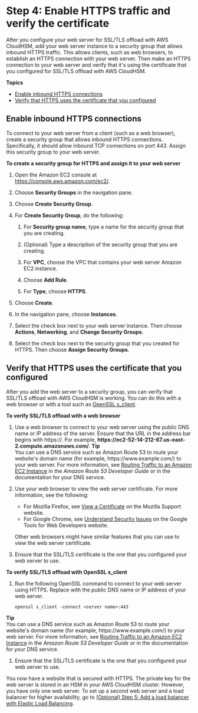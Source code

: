 # Step 4: Enable HTTPS traffic and verify the certificate<a name="ssl-offload-enable-traffic-and-verify-certificate-windows"></a>

After you configure your web server for SSL/TLS offload with AWS CloudHSM, add your web server instance to a security group that allows inbound HTTPS traffic\. This allows clients, such as web browsers, to establish an HTTPS connection with your web server\. Then make an HTTPS connection to your web server and verify that it's using the certificate that you configured for SSL/TLS offload with AWS CloudHSM\.

**Topics**
+ [Enable inbound HTTPS connections](#ssl-offload-add-security-group-windows)
+ [Verify that HTTPS uses the certificate that you configured](#ssl-offload-verify-https-connection-windows)

## Enable inbound HTTPS connections<a name="ssl-offload-add-security-group-windows"></a>

To connect to your web server from a client \(such as a web browser\), create a security group that allows inbound HTTPS connections\. Specifically, it should allow inbound TCP connections on port 443\. Assign this security group to your web server\. 

**To create a security group for HTTPS and assign it to your web server**

1. Open the Amazon EC2 console at [https://console\.aws\.amazon\.com/ec2/](https://console.aws.amazon.com/ec2/)\.

1. Choose **Security Groups** in the navigation pane\.

1. Choose **Create Security Group**\.

1. For **Create Security Group**, do the following:

   1. For **Security group name**, type a name for the security group that you are creating\.

   1. \(Optional\) Type a description of the security group that you are creating\.

   1. For **VPC**, choose the VPC that contains your web server Amazon EC2 instance\.

   1. Choose **Add Rule**\.

   1. For **Type**, choose **HTTPS**\.

1. Choose **Create**\.

1. In the navigation pane, choose **Instances**\.

1. Select the check box next to your web server instance\. Then choose **Actions**, **Networking**, and **Change Security Groups**\.

1. Select the check box next to the security group that you created for HTTPS\. Then choose **Assign Security Groups**\.

## Verify that HTTPS uses the certificate that you configured<a name="ssl-offload-verify-https-connection-windows"></a>

After you add the web server to a security group, you can verify that SSL/TLS offload with AWS CloudHSM is working\. You can do this with a web browser or with a tool such as [OpenSSL s\_client](https://www.openssl.org/docs/manmaster/man1/s_client.html)\.

**To verify SSL/TLS offload with a web browser**

1. Use a web browser to connect to your web server using the public DNS name or IP address of the server\. Ensure that the URL in the address bar begins with https://\. For example, **https://ec2\-52\-14\-212\-67\.us\-east\-2\.compute\.amazonaws\.com/**\.
**Tip**  
You can use a DNS service such as Amazon Route 53 to route your website's domain name \(for example, https://www\.example\.com/\) to your web server\. For more information, see [Routing Traffic to an Amazon EC2 Instance](https://docs.aws.amazon.com/Route53/latest/DeveloperGuide/routing-to-ec2-instance.html) in the *Amazon Route 53 Developer Guide* or in the documentation for your DNS service\.

1. Use your web browser to view the web server certificate\. For more information, see the following:
   + For Mozilla Firefox, see [View a Certificate](https://support.mozilla.org/en-US/kb/secure-website-certificate#w_view-a-certificate) on the Mozilla Support website\.
   + For Google Chrome, see [Understand Security Issues](https://developers.google.com/web/tools/chrome-devtools/security) on the Google Tools for Web Developers website\.

   Other web browsers might have similar features that you can use to view the web server certificate\.

1. Ensure that the SSL/TLS certificate is the one that you configured your web server to use\.

**To verify SSL/TLS offload with OpenSSL s\_client**

1. Run the following OpenSSL command to connect to your web server using HTTPS\. Replace *<server name>* with the public DNS name or IP address of your web server\. 

   ```
   openssl s_client -connect <server name>:443
   ```
**Tip**  
You can use a DNS service such as Amazon Route 53 to route your website's domain name \(for example, https://www\.example\.com/\) to your web server\. For more information, see [Routing Traffic to an Amazon EC2 Instance](https://docs.aws.amazon.com/Route53/latest/DeveloperGuide/routing-to-ec2-instance.html) in the *Amazon Route 53 Developer Guide* or in the documentation for your DNS service\.

1. Ensure that the SSL/TLS certificate is the one that you configured your web server to use\.

You now have a website that is secured with HTTPS\. The private key for the web server is stored in an HSM in your AWS CloudHSM cluster\. However, you have only one web server\. To set up a second web server and a load balancer for higher availability, go to [\(Optional\) Step 5: Add a load balancer with Elastic Load Balancing](ssl-offload-add-load-balancing-windows.md)\.